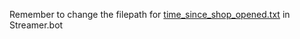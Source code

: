 Remember to change the filepath for [time_since_shop_opened.txt](time_since_shop_opened.txt) in Streamer.bot